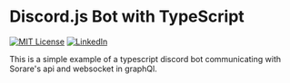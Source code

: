 # Discord.js Bot with TypeScript
[![MIT License][license-shield]][license-url]
[![LinkedIn][linkedin-shield]][linkedin-url]


This is a simple example of a typescript discord bot communicating with Sorare's api and websocket in graphQl.


[license-url]: https://github.com/0d1n92/poc-discord/blob/main/LICENSE
[license-shield]: https://img.shields.io/github/license/othneildrew/Best-README-Template.svg?style=for-the-badge
[linkedin-shield]: https://img.shields.io/badge/-LinkedIn-black.svg?style=for-the-badge&logo=linkedin&colorB=555
[linkedin-url]: https://www.linkedin.com/in/enrico-rombaldoni-695189208/
